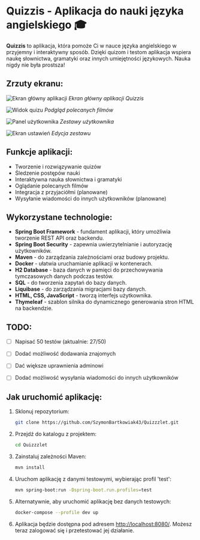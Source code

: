 # Quizzis - Aplikacja do nauki języka angielskiego 🎓

**Quizzis** to aplikacja, która pomoże Ci w nauce języka angielskiego w przyjemny i interaktywny sposób. Dzięki quizom i testom aplikacja wspiera naukę słownictwa, gramatyki oraz innych umiejętności językowych. Nauka nigdy nie była prostsza!

## Zrzuty ekranu:
![Ekran główny aplikacji](https://github.com/user-attachments/assets/4e3e2646-5686-41d1-b9b1-ae1c9bdcf783)
_Ekran główny aplikacji Quizzis_


![Widok quizu](https://github.com/user-attachments/assets/f394d677-376d-435a-8b7a-65e80f156516)
_Podgląd polecanych filmów_


![Panel użytkownika](https://github.com/user-attachments/assets/f3b2ee2e-a9c8-40eb-8f7e-2fbe5f37a718)
_Zestawy użytkownika_


![Ekran ustawień](https://github.com/user-attachments/assets/aa4fb8d6-a023-443e-8e61-4137eef94a46)
_Edycja zestawu_


## Funkcje aplikacji:
- Tworzenie i rozwiązywanie quizów
- Śledzenie postępów nauki
- Interaktywna nauka słownictwa i gramatyki
- Oglądanie polecanych filmów
- Integracja z przyjaciółmi (planowane)
- Wysyłanie wiadomości do innych użytkowników (planowane)

## Wykorzystane technologie:
- **Spring Boot Framework** - fundament aplikacji, który umożliwia tworzenie REST API oraz backendu.
- **Spring Boot Security** - zapewnia uwierzytelnianie i autoryzację użytkowników.
- **Maven** - do zarządzania zależnościami oraz budowy projektu.
- **Docker** - ułatwia uruchamianie aplikacji w kontenerach.
- **H2 Database** - baza danych w pamięci do przechowywania tymczasowych danych podczas testów.
- **SQL** - do tworzenia zapytań do bazy danych.
- **Liquibase** - do zarządzania migracjami bazy danych.
- **HTML, CSS, JavaScript** - tworzą interfejs użytkownika.
- **Thymeleaf** - szablon silnika do dynamicznego generowania stron HTML na backendzie.

## TODO:
- [ ] Napisać 50 testów (aktualnie: 27/50)
- [ ] Dodać możliwość dodawania znajomych
- [ ] Dać większe uprawnienia adminowi
- [ ] Dodać możliwość wysyłania wiadomości do innych użytkowników


## Jak uruchomić aplikację:
1. Sklonuj repozytorium:
   ```bash
   git clone https://github.com/SzymonBartkowiak43/Quizzzlet.git
   ```

2. Przejdź do katalogu z projektem:
   ```bash
   cd Quizzzlet
   ```

3. Zainstaluj zależności Maven:
   ```bash
   mvn install
   ```

4. Uruchom aplikację z danymi testowymi, wybierając profil 'test':
   ```bash
   mvn spring-boot:run -Dspring-boot.run.profiles=test
   ```

5. Alternatywnie, aby uruchomić aplikację bez danych testowych:
   ```bash
   docker-compose --profile dev up
   ```

6. Aplikacja będzie dostępna pod adresem [http://localhost:8080/](http://localhost:8080/). Możesz teraz zalogować się i przetestować jej działanie.
